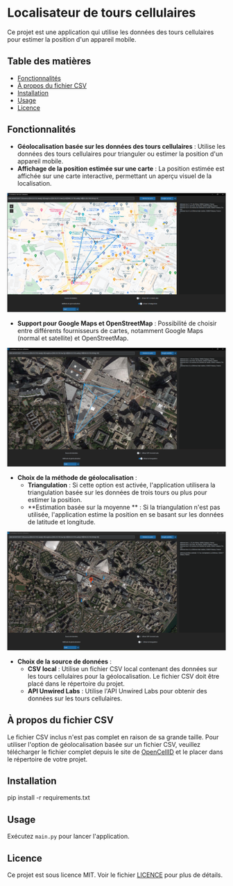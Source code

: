# Localisateur de tours cellulaires

Ce projet est une application qui utilise les données des tours cellulaires pour estimer la position d'un appareil mobile.

## Table des matières

- [Fonctionnalités](#fonctionnalités)
- [À propos du fichier CSV](#à-propos-du-fichier-csv)
- [Installation](#installation)
- [Usage](#usage)
- [Licence](#licence)

## Fonctionnalités

- **Géolocalisation basée sur les données des tours cellulaires** : Utilise les données des tours cellulaires pour trianguler ou estimer la position d'un appareil mobile.
- **Affichage de la position estimée sur une carte** : La position estimée est affichée sur une carte interactive, permettant un aperçu visuel de la localisation.
  
![Google maps](images/geoloc2.PNG)

- **Support pour Google Maps et OpenStreetMap** : Possibilité de choisir entre différents fournisseurs de cartes, notamment Google Maps (normal et satellite) et OpenStreetMap.

![Google Hearth](images/geoloc1.PNG)
  
- **Choix de la méthode de géolocalisation** :
    - **Triangulation** : Si cette option est activée, l'application utilisera la triangulation basée sur les données de trois tours ou plus pour estimer la position.
    - **Estimation basée sur la moyenne ** : Si la triangulation n'est pas utilisée, l'application estime la position en se basant sur les données de latitude et longitude.
      
![Triangulation](images/geoloc3.PNG)


- **Choix de la source de données** :
    - **CSV local** : Utilise un fichier CSV local contenant des données sur les tours cellulaires pour la géolocalisation. Le fichier CSV doit être placé dans le répertoire du projet.
    - **API Unwired Labs** : Utilise l'API Unwired Labs pour obtenir des données sur les tours cellulaires.

## À propos du fichier CSV

Le fichier CSV inclus n'est pas complet en raison de sa grande taille. Pour utiliser l'option de géolocalisation basée sur un fichier CSV, veuillez télécharger le fichier complet depuis le site de [OpenCellID](https://opencellid.org/) et le placer dans le répertoire de votre projet.

## Installation

pip install -r requirements.txt


## Usage

Exécutez `main.py` pour lancer l'application.



## Licence

Ce projet est sous licence MIT. Voir le fichier [LICENCE](LICENSE) pour plus de détails.



